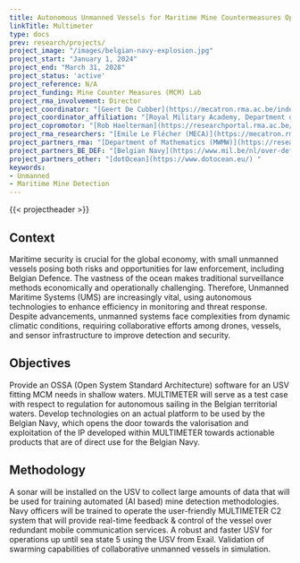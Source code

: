 ```yaml
---
title: Autonomous Unmanned Vessels for Maritime Mine Countermeasures Operations
linkTitle: Multimeter
type: docs
prev: research/projects/
project_image: "/images/belgian-navy-explosion.jpg"
project_start: "January 1, 2024"
project_end: "March 31, 2028"
project_status: 'active'
project_reference: N/A
project_funding: Mine Counter Measures (MCM) Lab
project_rma_involvement: Director
project_coordinator: "[Geert De Cubber](https://mecatron.rma.ac.be/index.php/people/geert-de-cubber/)"
project_coordinator_affiliation: "[Royal Military Academy, Department of Mechanics (MECA)](https://mecatron.rma.ac.be/)"
project_copromotor: "[Rob Haelterman](https://researchportal.rma.ac.be/en/persons/robby-haelterman)"
project_rma_researchers: "[Emile Le Flécher (MECA)](https://mecatron.rma.ac.be/index.php/people/emile-le-flecher/), [Alexander La Grappe (MECA)](https://mecatron.rma.ac.be/index.php/people/alexandre-la-grappe/)"
project_partners_rma: "[Department of Mathematics (MWMW)](https://researchportal.rma.ac.be/en/organisations/mathematics)"
project_partners_BE_DEF: "[Belgian Navy](https://www.mil.be/nl/over-defensie/marinecomponent/)"
project_partners_other: "[dotOcean](https://www.dotocean.eu/) "
keywords:
- Unmanned
- Maritime Mine Detection
---
```


{{< projectheader >}}


## Context
Maritime security is crucial for the global economy, with small unmanned vessels posing both risks and opportunities for law enforcement, including Belgian Defence. The vastness of the ocean makes traditional surveillance methods economically and operationally challenging. Therefore, Unmanned Maritime Systems (UMS) are increasingly vital, using autonomous technologies to enhance efficiency in monitoring and threat response. Despite advancements, unmanned systems face complexities from dynamic climatic conditions, requiring collaborative efforts among drones, vessels, and sensor infrastructure to improve detection and security.

## Objectives
Provide an OSSA (Open System Standard Architecture) software for an USV fitting MCM needs in shallow waters. 
MULTIMETER will serve as a test case with respect to regulation for autonomous sailing in the Belgian territorial waters.
Develop technologies on an actual platform to be used by the Belgian Navy, which opens the door towards the valorisation and exploitation of the IP developed within MULTIMETER towards actionable products that are of direct use for the Belgian Navy.

## Methodology
A sonar will be installed on the USV to collect large amounts of data that will be used for training automated (AI based) mine detection methodologies. Navy officers will be trained to operate the user-friendly MULTIMETER C2 system that will provide real-time feedback & control of the vessel over redundant mobile communication services. A robust and faster USV for operations up until sea state 5 using the USV from Exail. Validation of swarming capabilities of collaborative unmanned vessels in simulation.